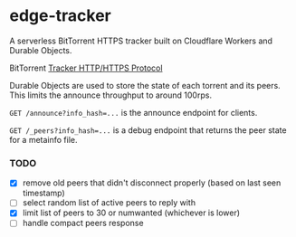 # edge-tracker
A serverless BitTorrent HTTPS tracker built on Cloudflare Workers and Durable Objects.

BitTorrent [Tracker HTTP/HTTPS Protocol](https://wiki.theory.org/index.php/BitTorrentSpecification#Tracker_HTTP.2FHTTPS_Protocol)

Durable Objects are used to store the state of each torrent and its peers. This limits the announce throughput to around 100rps.


`GET /announce?info_hash=...` is the announce endpoint for clients.

`GET /_peers?info_hash=...` is a debug endpoint that returns the peer state for a metainfo file.


### TODO
- [x] remove old peers that didn't disconnect properly (based on last seen timestamp)
- [ ] select random list of active peers to reply with
- [x] limit list of peers to 30 or numwanted (whichever is lower)
- [ ] handle compact peers response